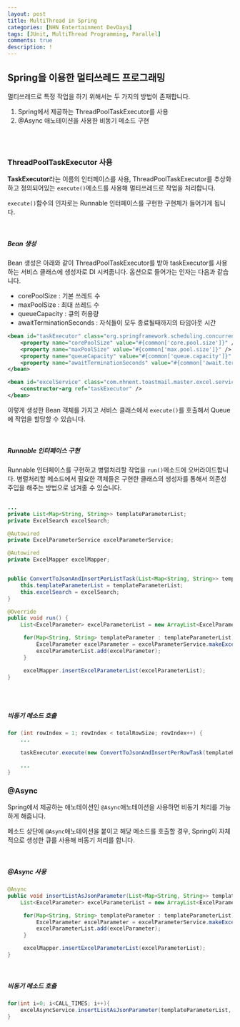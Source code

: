 ```yaml
---
layout: post
title: MultiThread in Spring
categories: [NHN Entertainment DevDays]
tags: [JUnit, MultiThread Programming, Parallel]
comments: true
description: !
---
```


## Spring을 이용한 멀티쓰레드 프로그래밍 ##

멀티쓰레드로 특정 작업을 하기 위해서는 두 가지의 방법이 존재합니다.

1. Spring에서 제공하는 ThreadPoolTaskExecutor를 사용
2. @Async 애노테이션을 사용한 비동기 메소드 구현

<br><br>

### ThreadPoolTaskExecutor 사용 ###

**TaskExecutor**라는 이름의 인터페이스를 사용, ThreadPoolTaskExecutor를 추상화하고 정의되어있는 `execute()`메소드를 사용해 멀티쓰레드로 작업을 처리합니다. 

`execute()`함수의 인자로는 Runnable 인터페이스를 구현한 구현체가 들어가게 됩니다.

<br>

##### Bean 생성 #####

Bean 생성은 아래와 같이 ThreadPoolTaskExecutor를 받아 taskExecutor를 사용하는 서비스 클래스에 생성자로 DI 시켜줍니다. 옵션으로 들어가는 인자는 다음과 같습니다.

- corePoolSize : 기본 쓰레드 수
- maxPoolSize : 최대 쓰레드 수
- queueCapacity : 큐의 허용량
- awaitTerminationSeconds : 자식들이 모두 종료될때까지의 타임아웃 시간

```xml
<bean id="taskExecutor" class="org.springframework.scheduling.concurrent.ThreadPoolTaskExecutor">
    <property name="corePoolSize" value="#{common['core.pool.size']}" />
    <property name="maxPoolSize" value="#{common['max.pool.size']}" />
    <property name="queueCapacity" value="#{common['queue.capacity']}" />
    <property name="awaitTerminationSeconds" value="#{common['await.termination.seconds']}" />
</bean>

<bean id="excelService" class="com.nhnent.toastmail.master.excel.service.ExcelServiceImpl">
	<constructor-arg ref="taskExecutor" />
</bean>
```

이렇게 생성한 Bean 객체를 가지고 서비스 클래스에서 `execute()`를 호출해서 Queue에 작업을 할당할 수 있습니다.

<br>

##### Runnable 인터페이스 구현 #####

Runnable 인터페이스를 구현하고 병렬처리할 작업을 `run()`메소드에 오버라이드합니다. 병렬처리할 메소드에서 필요한 객체들은 구현한 클래스의 생성자를 통해서 의존성 주입을 해주는 방법으로 넘겨줄 수 있습니다.

```java

...
private List<Map<String, String>> templateParameterList;
private ExcelSearch excelSearch;

@Autowired
private ExcelParameterService excelParameterService;

@Autowired
private ExcelMapper excelMapper;


public ConvertToJsonAndInsertPerListTask(List<Map<String, String>> templateParameterList, ExcelSearch excelSearch) {
    this.templateParameterList = templateParameterList;
    this.excelSearch = excelSearch;
}

@Override
public void run() {
    List<ExcelParameter> excelParameterList = new ArrayList<ExcelParameter>();

     for(Map<String, String> templateParameter : templateParameterList) {
         ExcelParameter excelParameter = excelParameterService.makeExcelParameter(templateParameter, excelSearch);
         excelParameterList.add(excelParameter);
     }

     excelMapper.insertExcelParameterList(excelParameterList);
}
```

<br><br>

##### 비동기 메소드 호출 #####

```java
for (int rowIndex = 1; rowIndex < totalRowSize; rowIndex++) {
    ...

    taskExecutor.execute(new ConvertToJsonAndInsertPerRowTask(templateParameter, excelSearch));

    ...
}	
```

### @Async ###

Spring에서 제공하는 애노테이션인 `@Async`애노테이션을 사용하면 비동기 처리를 가능하게 해줍니다. 

메소드 상단에 `@Async`애노테이션을 붙이고 해당 메소드를 호출할 경우, Spring이 자체적으로 생성한 큐를 사용해 비동기 처리를 합니다.

<br>

##### @Async 사용 #####

```java
@Async
public void insertListAsJsonParameter(List<Map<String, String>> templateParameterList, ExcelSearch excelSearch) {
    List<ExcelParameter> excelParameterList = new ArrayList<ExcelParameter>();

     for(Map<String, String> templateParameter : templateParameterList) {
         ExcelParameter excelParameter = excelParameterService.makeExcelParameter(templateParameter, excelSearch);
         excelParameterList.add(excelParameter);
     }

     excelMapper.insertExcelParameterList(excelParameterList);
}
```

<br>

##### 비동기 메소드 호출 #####

```java
for(int i=0; i<CALL_TIMES; i++){
    excelAsyncService.insertListAsJsonParameter(templateParameterList, excelSearch); 
}
```